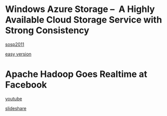 # Windows Azure Storage –  A Highly Available Cloud Storage Service with Strong Consistency

[sosp2011](https://www.youtube.com/watch?v=QnYdbQO0yj4)

[easy version](https://blogs.msdn.microsoft.com/windowsazurestorage/2010/12/30/windows-azure-storage-architecture-overview/)

# Apache Hadoop Goes Realtime at Facebook

[youtube](https://vimeo.com/26804675)

[slideshare](https://www.slideshare.net/cloudera/building-realtime-big-data-services-at-facebook-with-hadoop-and-hbase-jonathan-gray-facebook)